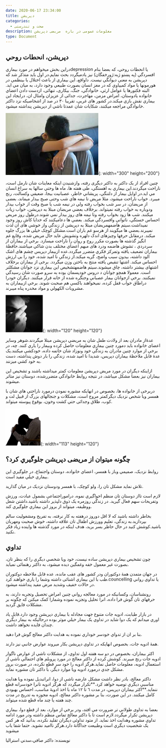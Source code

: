 ```yaml
---
date: 2020-06-17 23:34:00
title: دپريشن
categories:
  - صحت و تندرستی
description: معلومات عمومی در باره  مريضی دپريشن
type: Document
---
```


## دپريشن، انحطات روحي

دراين بخش ميخواهم در مورد بيماريdepression يا انحطات روحي، که بعضا بنام افسردگي (په پښتو ژبه:ژورخفگان) نيز يادميگردد بحث نمايم.در اول بايد متذکر شد که دپريشن به معني ديوانگي نيست. داواقع، اين بيماري از باعث اختلال يا بينظمي در هورمونها يا مواد کميياوي که در مغز انسان بصورت طبيعي وجود دارد، به ميان مي ايد. البته فکتورها يا عوامل ارثي، خانوادگي، جنگ، بيکاری، تنهائی، ازدست دادن اعضاي خانواده يادوستان، امراض مزمن، مهاجرت، جدائی از عزيزان وامثال ان، درايجاد اين بيماري نقش بازي ميکند.در کشور های غربي، تقريبا ٣٠ در صد از اشخاصيکه نزد داکتر خانوادگي مراجعه ميکنند، شکايات شان عمدتا ناشي از دپريشن پنداشته ميشود.

![](/uploads/افسردگی.jpg){: width="300" height="200"}

چنين افراد از يک داکتر به داکتر ديگری رفته، وازشنيدن اينکه معاينات شان نارمل است، ناراحت ميگردند.اين بيماري به اهستگي، طی هفته ها، ماه ها وحتي سالها به سراغ انسان مي ايد.در اوايل بيمار از دلتنگي، پريشاني خاطر، عصبانيت بيجا، ضعيفي وکسالت، رنج ميبرد. خواب ناراحت ميشود، مثلا مريض تا نيمه هاي شب وحتی صبح بيدار ميماند، بعضی از مريضان، در سر شب بخواب رفته ولي در نيمه شب يا صبح وقت از خواب بيدار ودوباره به خواب رفته نميتواند. برخلاف بعضي مريضان مبتلا به دپريشن، خواب زيات ميکنند. شب ها زود بخواب رفته وتا نيمه های روز بيدار نمي شوند.درطول روز مريض احساس خستگي، ناتواني وافسردگي ميکند. بعضي ها دعاميکنند که خدايا کاش روز وجود نميداشت.سیتم هاضمهمريضان مبتلا به دپريشن از زندگي واز خوشي های ان لذت نميبرند.بعضي ها ميگويند از هرسو غم باران است.مشکل کوچک خيلی ها بزرگ جلوه ميکند. درمقابل حرفها وچيزهای اندک دلهره وتشويش عايد حال مريض شده، وقايع غم انگيز گذشته ها بصورت مکرر روح و روان را ناراحت ميسازد. برخي از بيماران از سردردي ، تشوش هاضمه ودرد های مبهم اعضاي مختلف بدن شاکي ميباشند.حافظۀ بيماران تضعيف يافته وتمرکز فکري متضرر ميگردد.عده ازبيمار دپريس چشم های اشک الود داشته، بيدون سبب واضح، گريه ميکند.از زندگي نا اميد شده، خود را بی ارزش احساس ميکند. اشتها تنقيص يافته منتج به باختن وزن ميگردد. برخی از بيماران برخلاف اشتهای بيشتر داشته، چاق ميشوند.سیتم هاضمهتشخيص اين بيماري نزد جوانان مشکلتر است. معمولا همچو جوانان د دروس خودپسمان بوده به سرو صورت شان رسيدگي نميکنند. برخي ازجوانان بيمار عصباني وجنگره شده از خانه فرار ميکنند. ديگران خودرا دراطاق خواب قفل کرده، نميخواهند باکسي هم صحبت شوند. برخي ازبيماران به مشروبات الکهولي و مواد مخدره پناه ميبرند.

![](/uploads/دپریشن.png){: width="120" height="120"}

عدۀاز مادران بعد از ولادت طفل شان به مريضي دپريشن مبتلا ميگردند.شوهر وساير اعضای خانواده بايد دمورد چنين بيماري معلومات حاصل کرده وبيمار را ياري کنند. چه، در برخي از موارد چنين مادران به زندگي خود ونوزاد شان خاتمه داده، خودکشي ميکنند.يک عدۀ قابل ملاحظۀ بيماران دپريس، شديدا نا اميد شده، زندگي را بار دوش پنداشته، دست به خود کشي ميزنند.

ازاينکه ديگران در مورد مريض دپريشن معلومات کمتر ميداشته باشند و تشخيص اين بيماران نيز بعضا مشکل ميباشد، در نتيجه روابط خانوادگي متضررشده، دوستان نيز متاثر ميشوند.

دربرخی از خانواده ها، بخصوص در انهايکه مشوره نمودن درمورد ناراحتي هاي شان با همسر ويا شخص نزديک ديگرکمتر مروج است، مشکلات و جنجالهای بزرگ از قبيل لت و کوب، طلاق وجدائی حتي کشت وخون، بوقوع پيوسته ميتواند.

![](/uploads/depression.png){: width="113" height="120"}

## چگونه ميتوان از مريضی دپريشن جلوگيري کرد؟

روابط نزديک، صميمي وباز با همسر، اعضاي خانواده، دوستان واجتماع، در جلوگيري اين بيماري خيلي مفيد است.

تلاش نمايد مشکل تان را، ولو کوچک، با همسر ودوستان نزديک در ميان گذاريد.

لازم است تااز دوستان تان منظم احواگيري نموه، دراموراجتماعي بشمول عبادت، ورزش وتفريحات سهم فعال گيريد. در زندگي روزمره يک ذوق دلپذير داشته باشيد.داشتن شغل ووظيفه، ميتواند از بروز اين بيماري جلوگيري کند.

بخاطر داشته باشيد که لا اقل دوروز درهفته به کار نرفته، به تفريح ومشغوليت سالم بپردازيد.به زندگی، تعليم وورزش اطفال تان علاقه داشته، خوش صحبت ومهربان باشيد.کوشش کنيد در حال حاظر بسر بريد، هدف اينکه در مورد گذشته ها واينده زياد فکر نکنيد.

## تداوي

چون تشخيص بيماري دپريشن ساده نيست، خود ويا شخصي ديگري را که بنظر تان، بصورت غير معمول خفه وغمگين ديده ميشود، به داکتر رهنمائی نميايد.

در جهان متمدن همۀ دوکتوران ودر کشور های عقب مانده، عده قابل ملاحظه دوکتوران طب با اين بيماري اشنائی داشته وشما را ياري خواهند کرد.councelling يا تداوي رواني در حالات خفيف وشديد مرض مفيد پنداشته ميشود.

رونشناسان، وکسانيکه در مورد معالجه رواني چنين امراض تحصيل وتجربه دارند، به حرفهاي تان گوش فرا داده، انرا تحليل وتجزيه نموده وشمارا کمک ميکنن که چگونه بر مشکلات فايق گرديد.

در بازار طبابت، ادويه جات متنوع جهت مجادله با بيماري دپريشن وجود دارد.قابل ياد اوري ميدانم که يک دوا شايد در تداوي يک بيمار خيلي موثر بوده درحاليکه به بيمار ديگري چندان فايده نخواهد داشت.

بنا بر ان از تدواي خودسر خوداري نموده به هدايت داکتر معالج گوش فرا دهيد.

همۀ ادويه جات، بخصوص انهايکه در تداوي دپريشن بکار ميروند عوارض جانبي نيز دارند.

اکثر بيماران، بخصوص در دو سه هفته اول تداوي، از مشکلات ناشي از عوارض ناگوار ادويه جات رنج ميبرند. کوشش کرده از داکتر معالج در مورد پروبلم هاي احتمالي ناشي از استعمال ادويه، معلومات حاصل نمايد.هرگز ادويه را خود سر قطع نکرده، در صورت بروز مشکل جدي درمورد ادويه ويا موارد ديگر، با داکتر تان مشوره نمايد.

داکتر معالج، بادر نظر داشت مشکل عارضه ناشي از دوا، انراتبديل نموده ويا هدايت مناسبي ديگري توصيه خواهد کرد.**تکرار ميگردد که هرگز ادويه تانرا خودسرانه قطع ننمايد.**اکثر بيماران دپريس، در مدت ٦ تا ١٢ ماه با اخذ ادويۀ مناسب، احساس بهبودي کامل ميکنند. در اين صورت، بنا بر مشوره داکتر معالج، ادويه مجوزه به تدريج در مدت چند هفته يا چند ماه قطع شده ميتواند.

بعضا به تداوی طولاني تر ضرورت مي افتد، ودر برخي از موارد، بعد از قطع دوا، بيماري دپريشن تکرار ميگردد.لازم است تا با داکتر معالج تماس منظم داشته ودر مورد ادامه تداوي مشوره وهدايت اخذ نمايد. از متود تداوئی ديگران تقليد نکرده، بدانيد که هر کس يک شخصيت ديگري است وطبيعت جداگانۀ دارد.هرگز نااميد نشويد. حتما شفا ياب ميشويد

نویسنده: داکتر صافي،سدني استراليا
